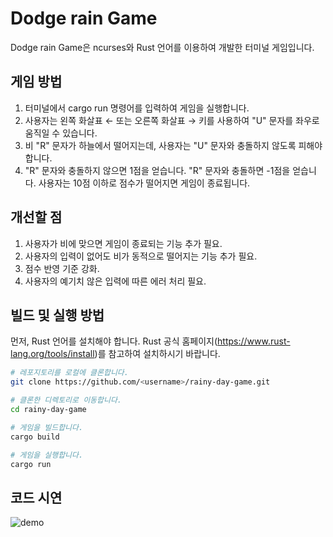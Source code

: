 # Dodge rain Game

Dodge rain Game은 ncurses와 Rust 언어를 이용하여 개발한 터미널 게임입니다. 

## 게임 방법

1. 터미널에서 cargo run 명령어를 입력하여 게임을 실행합니다.
2. 사용자는 왼쪽 화살표 ← 또는 오른쪽 화살표 → 키를 사용하여 "U" 문자를 좌우로 움직일 수 있습니다.
3. 비 "R" 문자가 하늘에서 떨어지는데, 사용자는 "U" 문자와 충돌하지 않도록 피해야 합니다.
4. "R" 문자와 충돌하지 않으면 1점을 얻습니다.
"R" 문자와 충돌하면 -1점을 얻습니다.
사용자는 10점 이하로 점수가 떨어지면 게임이 종료됩니다.

## 개선할 점

1. 사용자가 비에 맞으면 게임이 종료되는 기능 추가 필요.
2. 사용자의 입력이 없어도 비가 동적으로 떨어지는 기능 추가 필요.
3. 점수 반영 기준 강화.
4. 사용자의 예기치 않은 입력에 따른 에러 처리 필요.

## 빌드 및 실행 방법

먼저, Rust 언어를 설치해야 합니다. Rust 공식 홈페이지(https://www.rust-lang.org/tools/install)를 참고하여 설치하시기 바랍니다.

```sh
# 레포지토리를 로컬에 클론합니다.
git clone https://github.com/<username>/rainy-day-game.git

# 클론한 디렉토리로 이동합니다.
cd rainy-day-game

# 게임을 빌드합니다.
cargo build

# 게임을 실행합니다.
cargo run
```

## 코드 시연

![demo](https://user-images.githubusercontent.com/38421491/231823955-6e7bf01c-41bf-4acf-98f0-0cf0396443ba.gif)





